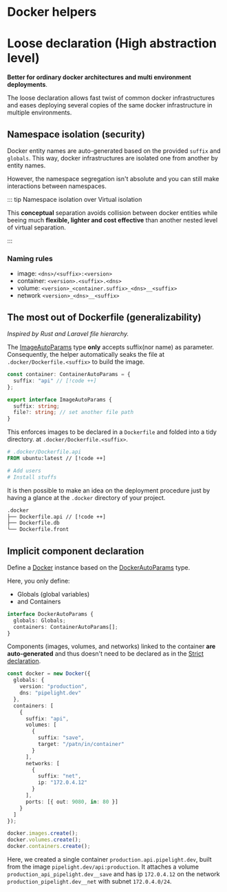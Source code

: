 # Docker helpers <Badge type="warning" text="beta" />

# Loose declaration (High abstraction level)

**Better for ordinary docker architectures and multi environment deployments**.

The loose declaration allows fast twist of common docker infrastructures
and eases deploying several copies of the same docker infrastructure in multiple environments.

## Namespace isolation (security)

Docker entity names are auto-generated based on the provided `suffix` and `globals`.
This way, docker infrastructures are isolated one from another by entity names.

However, the namespace segregation isn't absolute
and you can still make interactions between namespaces.

::: tip Namespace isolation over Virtual isolation

This **conceptual** separation avoids collision between docker entities
while beeing much **flexible, lighter and cost effective** than another nested level of virtual separation.

:::

### Naming rules

- image: `<dns>/<suffix>:<version>`
- container: `<version>.<suffix>.<dns>`
- volume: `<version>_<container.suffix>_<dns>__<suffix>`
- network `<version>_<dns>__<suffix>`

## The most out of Dockerfile (generalizability)

_Inspired by Rust and Laravel file hierarchy._

The [ImageAutoParams](https://deno.land/x/pipelight/mod.ts?s=Docker) type **only** accepts suffix(nor name) as parameter.
Consequently, the helper automatically seaks the file at `.docker/Dockerfile.<suffix>` to build the image.

```ts
const container: ContainerAutoParams = {
  suffix: "api" // [!code ++]
};
```

```ts
export interface ImageAutoParams {
  suffix: string;
  file?: string; // set another file path
}
```

This enforces images to be declared in a `Dockerfile` and folded into a tidy directory.
at `.docker/Dockerfile.<suffix>`.

```dockerfile
# .docker/Dockerfile.api
FROM ubuntu:latest // [!code ++]

# Add users
# Install stuffs

```

It is then possible to make an idea on the deployment procedure
just by having a glance at the `.docker` directory of your project.

```sh
.docker
├── Dockerfile.api // [!code ++]
├── Dockerfile.db
└── Dockerfile.front
```

## Implicit component declaration

Define a
[Docker](https://deno.land/x/pipelight/mod.ts?s=Docker) instance
based on the
[DockerAutoParams](https://deno.land/x/pipelight/mod.ts?s=DockerAutoParams) type.

Here, you only define:

- Globals (global variables)
- and Containers

```ts
interface DockerAutoParams {
  globals: Globals;
  containers: ContainerAutoParams[];
}
```

Components (images, volumes, and networks) linked to the container **are
auto-generated** and thus doesn't need to be declared as in the
[Strict declaration](/helpers/docker/strict).

```ts
const docker = new Docker({
  globals: {
    version: "production",
    dns: "pipelight.dev"
  },
  containers: [
    {
      suffix: "api",
      volumes: [
        {
          suffix: "save",
          target: "/patn/in/container"
        }
      ],
      networks: [
        {
          suffix: "net",
          ip: "172.0.4.12"
        }
      ],
      ports: [{ out: 9080, in: 80 }]
    }
  ]
});
```

```ts
docker.images.create();
docker.volumes.create();
docker.containers.create();
```

Here, we created a single container
`production.api.pipelight.dev`,
built from the image
`pipelight.dev/api:production`.
It attaches a volume
`production_api_pipelight.dev__save`
and has ip `172.0.4.12` on the network
`production_pipelight.dev__net` with subnet `172.0.4.0/24`.

